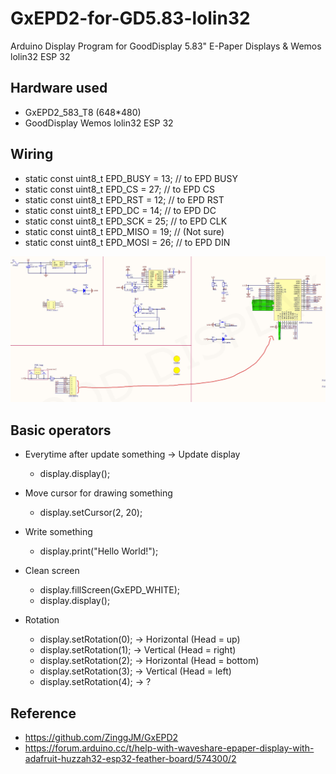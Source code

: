# GxEPD2-for-GD5.83-lolin32
Arduino Display Program for GoodDisplay 5.83" E-Paper Displays &amp; Wemos lolin32 ESP 32

## Hardware used
- GxEPD2_583_T8 (648*480)
- GoodDisplay Wemos lolin32 ESP 32

## Wiring

- static const uint8_t EPD_BUSY = 13;  // to EPD BUSY
- static const uint8_t EPD_CS   = 27;  // to EPD CS
- static const uint8_t EPD_RST  = 12; // to EPD RST
- static const uint8_t EPD_DC   = 14; // to EPD DC
- static const uint8_t EPD_SCK  = 25; // to EPD CLK
- static const uint8_t EPD_MISO = 19; // (Not sure)
- static const uint8_t EPD_MOSI = 26; // to EPD DIN

[![name](map.jpg)](map.jpg)

## Basic operators
- Everytime after update something -> Update display
    - display.display();

- Move cursor for drawing something
    - display.setCursor(2, 20); 

- Write something
    - display.print("Hello World!"); 

- Clean screen
    - display.fillScreen(GxEPD_WHITE); 
    - display.display();

- Rotation
    - display.setRotation(0); -> Horizontal (Head = up)
    - display.setRotation(1); -> Vertical (Head = right)
    - display.setRotation(2); -> Horizontal (Head = bottom)
    - display.setRotation(3); -> Vertical (Head = left)
    - display.setRotation(4); -> ?


## Reference
- https://github.com/ZinggJM/GxEPD2
- https://forum.arduino.cc/t/help-with-waveshare-epaper-display-with-adafruit-huzzah32-esp32-feather-board/574300/2

